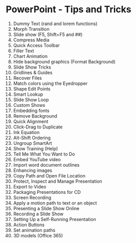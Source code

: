 # PowerPoint - Tips and Tricks
1. Dummy Text (rand and lorem functions)
1. Morph Transition
1. Slide show (F5, Shift+F5 and ##)
1. Compress Media
1. Quick Access Toolbar
1. Filler Text
1. Chart Animation
1. Hide background graphics (Format Background)
1. Slide Show Tricks
1. Gridlines & Guides
1. Recover Files
1. Match colors using the Eyedropper
1. Shape Edit Points
1. Smart Lookup
1. Slide Show Loop
1. Custom Shows
1. Embedding fonts
1. Remove Background
1. Quick Alignment
1. Click-Drag to Duplicate
1. Ink Equation
1. Alt-Shift Ordering
1. Ungroup SmartArt
1. Show Training (Help)
1. Tell Me What You Want to Do
1. Embed YouTube video
1. Import word document outlines
1. Enhancing images
1. Copy Path and Open File Location
1. Protect, Inspect and Manage Presentation
1. Export to Video
1. Packaging Presentations for CD
1. Screen Recording
1. Apply a motion path to text or an object
1. Presenting a Slide Show Online
1. Recording a Slide Show
1. Setting Up a Self-Running Presentation
1. Action Buttons
1. Set animation paths
1. 3D models (Office 365)
